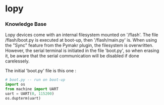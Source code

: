 # lopy

### Knowledge Base

Lopy devices come with an internal filesystem mounted on '/flash'. The file /flash/boot.py is executed at boot-up, then '/flash/main.py' is. When using the "Sync" feature from the Pymakr plugin, the filesystem is overwritten. However, the serial terminal is initiated in the file 'boot.py', so when erasing it, be aware that the serial communication will be disabled if done carelessely.

The initial 'boot.py' file is this one :

```python
# boot.py -- run on boot-up
import os
from machine import UART
uart = UART(0, 115200)
os.dupterm(uart)
```
